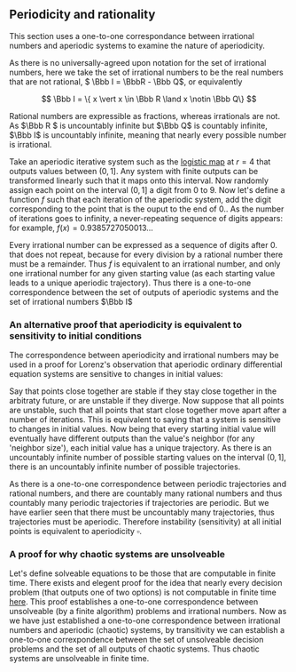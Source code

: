 ## Periodicity and rationality

This section uses a one-to-one correspondance between irrational numbers and aperiodic systems to examine the nature of aperiodicity.

As there is no universally-agreed upon notation for the set of irrational numbers, here we take the set of irrational numbers to be the real numbers that are not rational, $ \Bbb I = \BbbR - \Bbb Q$, or equivalently

$$ \Bbb I = \{ x \vert x \in \Bbb R \land x \notin \Bbb Q\} $$

Rational numbers are expressible as fractions, whereas irrationals are not.  As $\Bbb R $ is uncountably infinite but $\Bbb Q$ is countably infinite, $\Bbb I$ is uncountably infinite, meaning that nearly every possible number is irrational. 

Take an aperiodic iterative system such as the [logistic map](\logistic-map.md) at $r=4$ that outputs values between $(0, 1]$.  Any system with finite outputs can be transformed linearly such that it maps onto this interval.  Now randomly assign each point on the interval $(0, 1]$ a digit from 0 to 9.  Now let's define a function $f$ such that each iteration of the aperiodic system, add the digit corresponding to the point that is the ouput to the end of $0.$.  As the number of iterations goes to infinity, a never-repeating sequence of digits appears: for example, $f(x) = 0.9385727050013 ...$

Every irrational number can be expressed as a sequence of digits after $0.$ that does not repeat, because for every division by a rational number there must be a remainder. Thus $f$ is equivalent to an irrational number, and only one irrational number for any given starting value (as each starting value leads to a unique aperiodic trajectory).  Thus there is a one-to-one correspondence between the set of outputs of aperiodic systems and the set of irrational numbers $\Bbb I$


### An alternative proof that aperiodicity is equivalent to sensitivity to initial conditions

The correspondence between aperiodicity and irrational numbers may be used in a proof for Lorenz's observation that aperiodic ordinary differential equation systems are sensitive to changes in initial values:

Say that points close together are stable if they stay close together in the arbitraty future, or are unstable if they diverge.  Now suppose that all points are unstable, such that all points that start close together move apart after a number of iterations. This is equivalent to saying that a system is sensitive to changes in initial values.  Now being that every starting initial value will eventually have different outputs than the value's neighbor (for any 'neighbor size'), each initial value has a unique trajectory.  As there is an uncountably infinite number of possible starting values on the interval $(0,1]$, there is an uncountably infinite number of possible trajectories.  

As there is a one-to-one correspondence between periodic trajectories and rational numbers, and there are countably many rational numbers and thus countably many periodic trajectories if trajectories are periodic. But we have earlier seen that there must be uncountably many trajectories, thus trajectories must be aperiodic.  Therefore instability (sensitivity) at all initial points is equivalent to aperiodicity $\square$.  


### A proof for why chaotic systems are unsolveable

Let's define solveable equations to be those that are computable in finite time.  There exists and elegent proof for the idea that nearly every decision problem (that outputs one of two options) is not computable in finite time [here](https://ocw.mit.edu/courses/electrical-engineering-and-computer-science/6-006-introduction-to-algorithms-fall-2011/lecture-videos/lecture-23-computational-complexity/).  This proof establishes a one-to-one correspondence between unsolveable (by a finite algorithm) problems and irrational numbers.  Now as we have just established a one-to-one correspondence between irrational numbers and aperiodic (chaotic) systems, by transitivity we can establish a one-to-one correxpondence between the set of unsolveable decision problems and the set of all outputs of chaotic systems.  Thus chaotic systems are unsolveable in finite time.










